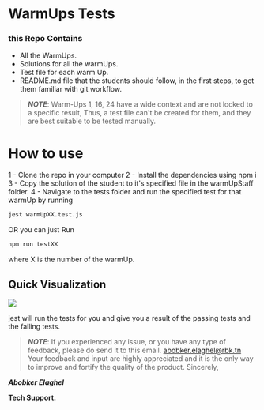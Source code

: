 # WarmUps Tests

### this Repo Contains
- All the WarmUps.
- Solutions for all the warmUps.
- Test file for each warm Up.
- README.md file that the students should follow, in the first steps, to get them familiar with git workflow.

>***NOTE***: Warm-Ups 1, 16, 24 have a wide context and are not locked to a specific result, Thus,  a test file can't be created for them, and they are best suitable to be tested manually.

# How to use

1 - Clone the repo in your computer 
2 - Install the dependencies using npm i
3 - Copy the solution of the student to it's specified file in the warmUpStaff folder.
4 - Navigate to the tests folder and run the specified test for that warmUp by running 
```sh
jest warmUpXX.test.js 
```
OR you can just Run
```sh
npm run testXX
```
where X is the number of the warmUp.

## Quick Visualization  

![](./test.gif)

jest will run the tests for you and give you a result of the passing tests and the failing tests.



>***NOTE***: If you experienced any issue, or you have any type of feedback, please do send it to this email.
> abobker.elaghel@rbk.tn
> Your feedback and input are highly appreciated and it is the only way to improve and fortify the quality of the product.
> Sincerely,

***Abobker Elaghel***

****Tech Support.****

